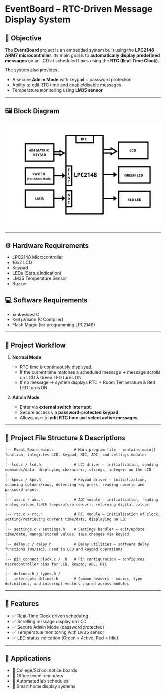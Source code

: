 # EventBoard – RTC-Driven Message Display System  

## 📌 Objective  
The **EventBoard** project is an embedded system built using the **LPC2148 ARM7 microcontroller**. Its main goal is to **automatically display predefined messages** on an LCD at scheduled times using the **RTC (Real-Time Clock)**.  

The system also provides:  
- A secure **Admin Mode** with keypad + password protection  
- Ability to edit RTC time and enable/disable messages  
- Temperature monitoring using **LM35 sensor**  

--- 

## 🖼️ Block Diagram    
![Block Diagram](block_diagram.png)
 
---

## ⚙️ Hardware Requirements  
- LPC2148 Microcontroller  
- 16x2 LCD  
- Keypad  
- LEDs (Status Indication)  
- LM35 Temperature Sensor  
- Buzzer  

## 💻 Software Requirements  
- Embedded C  
- Keil µVision (C Compiler)  
- Flash Magic (for programming LPC2148)  

---

## 🔄 Project Workflow  
1. **Normal Mode**  
   - RTC time is continuously displayed.  
   - If the current time matches a scheduled message → message scrolls on LCD & Green LED turns ON.  
   - If no message → system displays RTC + Room Temperature & Red LED turns ON.  

2. **Admin Mode**  
   - Enter via **external switch interrupt**.  
   - Secure access via **password-protected keypad**.  
   - Allows user to **edit RTC time** and **select active messages**.

---

## 📂 Project File Structure & Descriptions

    |-- Event_Board_Main.c         # Main program file – contains main() function, integrates LCD, keypad, RTC, ADC, and settings modules
    |
    |--lcd.c / lcd.h               # LCD driver – initialization, sending commands/data, displaying characters, strings, integers on the LCD  
    |
    |--kpm.c / kpm.h               # Keypad driver – initialization, scanning columns/rows, detecting key press, reading numeric and password inputs  
    |
    |-- adc.c / adc.h              # ADC module – initialization, reading analog values (LM35 temperature sensor), returning digital values
    |
    |-- rtc.c / rtc.h              # RTC module – initialization of clock, setting/retrieving current time/date, displaying on LCD
    |  
    |-- settings.c / settings.h    # Settings handler – edit/update time/date, manage stored values, save changes via keypad  
    |  
    |-- delay.c / delay.h          # Delay utilities – software delay functions (ms/sec), used in LCD and keypad operations  
    |  
    |-- pin_connect_block.c / .h   # Pin configuration – configures microcontroller pins for LCD, keypad, ADC, RTC  
    |  
    |-- defines.h / types.h /  
    |   interrupts_defines.h       # Common headers – macros, type definitions, and interrupt vectors shared across modules 
    
---

## 🚀 Features
- ✅ Real-Time Clock driven scheduling  
- ✅ Scrolling message display on LCD  
- ✅ Secure Admin Mode (password protected)  
- ✅ Temperature monitoring with LM35 sensor  
- ✅ LED status indication (Green = Active, Red = Idle)  

---

## 🎯 Applications
- 📌 College/School notice boards  
- 📌 Office event reminders  
- 📌 Automated lab schedules  
- 📌 Smart home display systems  
